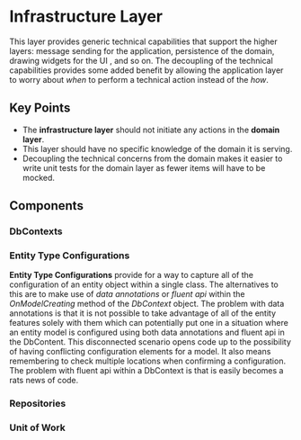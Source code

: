# Infrastructure Layer
This layer provides generic technical capabilities that support the higher layers: message sending for the application, persistence of the domain, drawing widgets for the UI , and so on.  The decoupling of the technical capabilities provides some added benefit by allowing the application layer to worry about *when* to perform a technical action instead of the *how*.

## Key Points
* The **infrastructure layer** should not initiate any actions in the **domain layer**.
* This layer should have no specific knowledge of the domain it is serving.
* Decoupling the technical concerns from the domain makes it easier to write unit tests for the domain layer as fewer items will have to be mocked.

## Components

### DbContexts

### Entity Type Configurations
**Entity Type Configurations** provide for a way to capture all of the configuration of an entity object within a single class.  The alternatives to this are to make use of *data annotations* or *fluent api* within the *OnModelCreating* method of the *DbContext* object.  The problem with data annotations is that it is not possible to take advantage of all of the entity features solely with them which can potentially put one in a situation where an entity model is configured using both data annotations and fluent api in the DbContent.  This disconnected scenario opens code up to the possibility of having conflicting configuration elements for a model.  It also means remembering to check multiple locations when confirming a configuration.  The problem with fluent api within a DbContext is that is easily becomes a rats news of code.

### Repositories

### Unit of Work



